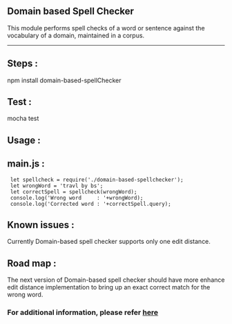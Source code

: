 ## Domain based Spell Checker

This module performs spell checks of a word or sentence against the vocabulary of a domain, maintained in a corpus.  
 ***
## Steps :

npm install domain-based-spellChecker

## Test :

mocha test

## Usage :

## main.js :
 ` let spellcheck = require('./domain-based-spellchecker');`     
 ` let wrongWord = 'travl by bs';`    
 ` let correctSpell = spellcheck(wrongWord);`    
 ` console.log('Wrong word     : '+wrongWord);`    
  ` console.log('Corrected word : '+correctSpell.query);`    

## Known issues :
Currently Domain-based spell checker supports only one edit distance.

## Road map :
The next version of Domain-based spell checker should have more enhance edit distance implementation to bring up an exact correct match for the wrong word.

### For additional information, please refer  [here](https://github.com/pmv718/spell_checker/wiki)
